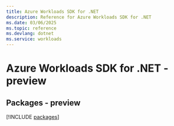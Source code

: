 ```yaml
---
title: Azure Workloads SDK for .NET
description: Reference for Azure Workloads SDK for .NET
ms.date: 03/06/2025
ms.topic: reference
ms.devlang: dotnet
ms.service: workloads
---
```

# Azure Workloads SDK for .NET - preview
## Packages - preview
[!INCLUDE [packages](workloads-index.md)]